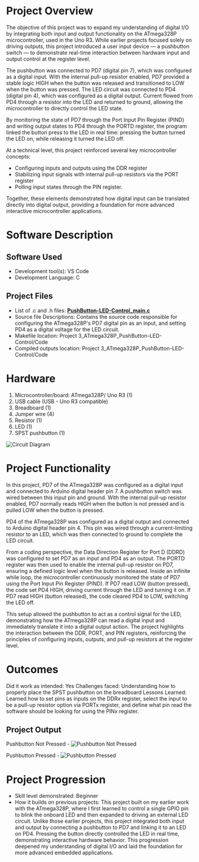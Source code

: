 # Project Overview
The objective of this project was to expand my understanding of digital I/O by integrating both input and output functionality on the ATmega328P microcontroller, used in the Uno R3. While earlier projects focused solely on driving outputs, this project introduced a user input device — a pushbutton switch — to demonstrate real-time interaction between hardware input and output control at the register level.

The pushbutton was connected to PD7 (digital pin 7), which was configured as a digital input. With the internal pull-up resistor enabled, PD7 provided a stable logic HIGH when the button was released and transitioned to LOW when the button was pressed. The LED circuit was connected to PD4 (digital pin 4), which was configured as a digital output. Current flowed from PD4 through a resistor into the LED and returned to ground, allowing the microcontroller to directly control the LED state.

By monitoring the state of PD7 through the Port Input Pin Register (PIND) and writing output states to PD4 through the PORTD register, the program linked the button press to the LED in real time: pressing the button turned the LED on, while releasing it turned the LED off.

At a technical level, this project reinforced several key microcontroller concepts: 
* Configuring inputs and outputs using the DDR register
* Stabilizing input signals with internal pull-up resistors via the PORT register
* Polling input states through the PIN register. 

Together, these elements demonstrated how digital input can be translated directly into digital output, providing a foundation for more advanced interactive microcontroller applications.

# Software Description
## Software Used
* Development tool(s): VS Code
* Development Language: C
## Project Files
* List of .c and .h files: **[PushButton-LED-Control_main.c](https://github.com/gerrick-mundt/baremetal-embedded-systems-C-ATmega328P-Portfolio/blob/main/Project%203_ATmega328P_PushButton-LED-Control/Code/PushButton-LED-Control_main.c)**
* Source file Descriptions: Contains the source code responsible for configuring the ATmega328P's PD7 digital pin as an input, and setting PD4 as a digital voltage for the LED circuit.
* Makefile location: Project 3_ATmega328P_PushButton-LED-Control/Code
* Compiled outputs location: Project 3_ATmega328P_PushButton-LED-Control/Code

# Hardware
1. Microcontroller/board: ATmega328P/ Uno R3 (1)
2. USB cable (USB - Uno R3 compatible)
3. Breadboard (1)
4. Jumper wire (4)
5. Resistor (1)
6. LED (1)
7. SPST pushbutton (1)

![Circuit Diagram](https://github.com/gerrick-mundt/baremetal-embedded-systems-C-ATmega328P-Portfolio/blob/main/Project%203_ATmega328P_PushButton-LED-Control/Project%20Output/Circuit%20Diagram.png)

# Project Functionality
In this project, PD7 of the ATmega328P was configured as a digital input and connected to Arduino digital header pin 7. A pushbutton switch was wired between this input pin and ground. With the internal pull-up resistor enabled, PD7 normally reads HIGH when the button is not pressed and is pulled LOW when the button is pressed.

PD4 of the ATmega328P was configured as a digital output and connected to Arduino digital header pin 4. This pin was wired through a current-limiting resistor to an LED, which was then connected to ground to complete the LED circuit.

From a coding perspective, the Data Direction Register for Port D (DDRD) was configured to set PD7 as an input and PD4 as an output. The PORTD register was then used to enable the internal pull-up resistor on PD7, ensuring a defined logic level when the button is released. Inside an infinite while loop, the microcontroller continuously monitored the state of PD7 using the Port Input Pin Register (PIND). If PD7 read LOW (button pressed), the code set PD4 HIGH, driving current through the LED and turning it on. If PD7 read HIGH (button released), the code cleared PD4 to LOW, switching the LED off.

This setup allowed the pushbutton to act as a control signal for the LED, demonstrating how the ATmega328P can read a digital input and immediately translate it into a digital output action. The project highlights the interaction between the DDR, PORT, and PIN registers, reinforcing the principles of configuring inputs, outputs, and pull-up resistors at the register level.

# Outcomes
Did it work as intended: Yes
Challenges faced: Understanding how to properly place the SPST pushbutton on the breadboard
Lessons Learned: Learned how to set pins as inputs on the DDRx register, select the input to be a pull-up resistor option via PORTx register, and define what pin read the software should be looking for using the PINx register.

## Project Output
Pushbutton Not Pressed - 
![Pushbutton Not Pressed](https://github.com/gerrick-mundt/baremetal-embedded-systems-C-ATmega328P-Portfolio/blob/main/Project%203_ATmega328P_PushButton-LED-Control/Project%20Output/Pushbutton%20Not%20Pressed.jpeg)

Pushbutton Pressed - 
![Pushbutton Pressed](https://github.com/gerrick-mundt/baremetal-embedded-systems-C-ATmega328P-Portfolio/blob/main/Project%203_ATmega328P_PushButton-LED-Control/Project%20Output/Pushbutton%20Pressed.jpeg)

# Project Progression
* Skill level demonstrated: Beginner
* How it builds on previous projects: This project built on my earlier work with the ATmega328P, where I first learned to control a single GPIO pin to blink the onboard LED and then expanded to driving an external LED circuit. Unlike those earlier projects, this project integrated both input and output by connecting a pushbutton to PD7 and linking it to an LED on PD4. Pressing the button directly controlled the LED in real time, demonstrating interactive hardware behavior. This progression deepened my understanding of digital I/O and laid the foundation for more advanced embedded applications.
